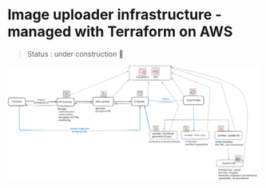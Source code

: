 # Image uploader infrastructure - managed with Terraform on AWS

> Status : under construction 🚧


<img src="docs/upload-image-infra.svg" alt="image-uploader-infrastructure">
